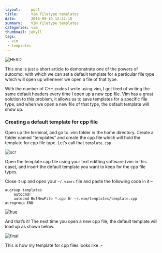 ```yaml
---
layout:     post
title:      Vim filetype templates
date:       2016-09-10 12:32:18
summary:    VIM Filetype templates
categories: vim
thumbnail: jekyll
tags:
 - vim
 - templates
---
```


![HEAD](https://rudranilbasublog.files.wordpress.com/2016/09/myimage.gif)

This one is just a short article to demonstrate one of the powers of autocmd, with which we can set a default template for a particular file type which will open up whenever we open a file of that type.

With the number of C++ codes I write using vim, I got tired of writing the same default headers every time I open up a new cpp file. Vim has a great solution to this problem, it allows us to save templates for a specific file type, and when we open a new file of that type, the default template will show up.

### Creating a default template for cpp file

Open up the terminal, and go to .vim folder in the home directory. Create a folder named “templates” and create the cpp file which will hold the template for cpp file type. Let’s call that ```template.cpp```

 


![scr](https://rudranilbasublog.files.wordpress.com/2016/09/screenshot-from-2016-09-10-134635.png)

Open the template.cpp file using your text editting software (vim in this case), and insert the default template you want to keep for the cpp file types.

Close it up and open your ```~/.vimrc``` file and paste the following code in it –

```
augroup templates
	autocmd!
	autocmd BufNewFile *.cpp 0r ~/.vim/templates/template.cpp
aurogroup END
```

![hue](https://rudranilbasublog.files.wordpress.com/2016/09/hue.jpg)

And that’s it! The next time you open a new cpp file, the default template will load up as shown below.

![final](https://rudranilbasublog.files.wordpress.com/2016/09/myimage.gif)

This is how my template for cpp files looks like :-

<script src="https://gist.github.com/RudraNilBasu/8b42bb48233424c3cbb54cfc58a6ca20.js"></script>